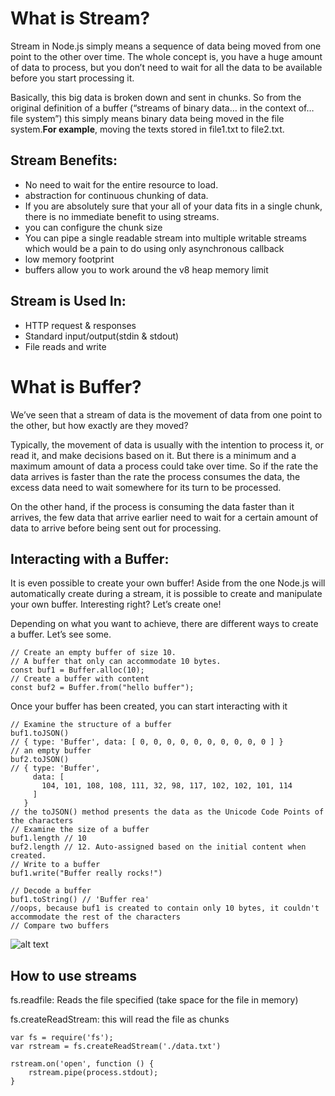 # What is Stream?

Stream in Node.js simply means a sequence of data being moved from one point to the other over time. The whole concept is, you have a huge amount of data to process, but you don’t need to wait for all the data to be available before you start processing it.

Basically, this big data is broken down and sent in chunks. So from the original definition of a buffer (“streams of binary data… in the context of… file system”) this simply means binary data being moved in the file system.**For example**, moving the texts stored in file1.txt to file2.txt.

## Stream Benefits:

* No need to wait for the entire resource to load.
* abstraction for continuous chunking of data.
* If you are absolutely sure that your all of your data fits in a single chunk, there is no immediate benefit to using streams.
* you can configure the chunk size
* You can pipe a single readable stream into multiple writable streams which would be a pain to do using only asynchronous callback
* low memory footprint
* buffers allow you to work around the v8 heap memory limit



## Stream is Used In:
* HTTP request & responses
* Standard input/output(stdin & stdout)
* File reads and write


# What is Buffer?

We’ve seen that a stream of data is the movement of data from one point to the other, but how exactly are they moved?

Typically, the movement of data is usually with the intention to process it, or read it, and make decisions based on it. But there is a minimum and a maximum amount of data a process could take over time. So if the rate the data arrives is faster than the rate the process consumes the data, the excess data need to wait somewhere for its turn to be processed.

On the other hand, if the process is consuming the data faster than it arrives, the few data that arrive earlier need to wait for a certain amount of data to arrive before being sent out for processing.


## Interacting with a Buffer:


It is even possible to create your own buffer! Aside from the one Node.js will automatically create during a stream, it is possible to create and manipulate your own buffer. Interesting right? Let’s create one!

Depending on what you want to achieve, there are different ways to create a buffer. Let’s see some.
~~~~
// Create an empty buffer of size 10.
// A buffer that only can accommodate 10 bytes.
const buf1 = Buffer.alloc(10);
// Create a buffer with content
const buf2 = Buffer.from("hello buffer");
~~~~

Once your buffer has been created, you can start interacting with it

~~~~
// Examine the structure of a buffer
buf1.toJSON()
// { type: 'Buffer', data: [ 0, 0, 0, 0, 0, 0, 0, 0, 0, 0 ] }
// an empty buffer
buf2.toJSON()
// { type: 'Buffer',
     data: [
       104, 101, 108, 108, 111, 32, 98, 117, 102, 102, 101, 114
     ]
   }
// the toJSON() method presents the data as the Unicode Code Points of the characters
// Examine the size of a buffer
buf1.length // 10
buf2.length // 12. Auto-assigned based on the initial content when created.
// Write to a buffer
buf1.write("Buffer really rocks!")

// Decode a buffer
buf1.toString() // 'Buffer rea'
//oops, because buf1 is created to contain only 10 bytes, it couldn't accommodate the rest of the characters
// Compare two buffers
~~~~

![alt text](https://cdn-images-1.medium.com/max/1040/1*lhOvZiDrVbzF8_l8QX3ACw.png)


## How to use streams

fs.readfile: Reads the file specified (take space for the file in memory)

fs.createReadStream: this will read the file as chunks
~~~~
var fs = require('fs');
var rstream = fs.createReadStream('./data.txt')

rstream.on('open', function () {
    rstream.pipe(process.stdout);
}
~~~~

